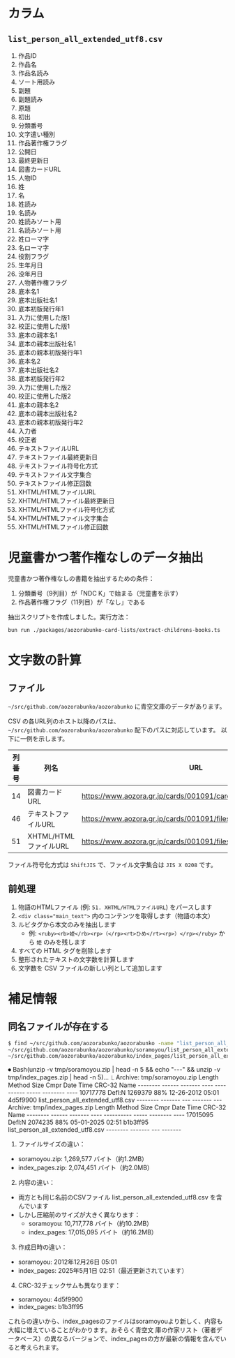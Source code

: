 # カラム

## `list_person_all_extended_utf8.csv`

1. 作品ID
2. 作品名
3. 作品名読み
4. ソート用読み
5. 副題
6. 副題読み
7. 原題
8. 初出
9. 分類番号
10. 文字遣い種別
11. 作品著作権フラグ
12. 公開日
13. 最終更新日
14. 図書カードURL
15. 人物ID
16. 姓
17. 名
18. 姓読み
19. 名読み
20. 姓読みソート用
21. 名読みソート用
22. 姓ローマ字
23. 名ローマ字
24. 役割フラグ
25. 生年月日
26. 没年月日
27. 人物著作権フラグ
28. 底本名1
29. 底本出版社名1
30. 底本初版発行年1
31. 入力に使用した版1
32. 校正に使用した版1
33. 底本の親本名1
34. 底本の親本出版社名1
35. 底本の親本初版発行年1
36. 底本名2
37. 底本出版社名2
38. 底本初版発行年2
39. 入力に使用した版2
40. 校正に使用した版2
41. 底本の親本名2
42. 底本の親本出版社名2
43. 底本の親本初版発行年2
44. 入力者
45. 校正者
46. テキストファイルURL
47. テキストファイル最終更新日
48. テキストファイル符号化方式
49. テキストファイル文字集合
50. テキストファイル修正回数
51. XHTML/HTMLファイルURL
52. XHTML/HTMLファイル最終更新日
53. XHTML/HTMLファイル符号化方式
54. XHTML/HTMLファイル文字集合
55. XHTML/HTMLファイル修正回数

# 児童書かつ著作権なしのデータ抽出

児童書かつ著作権なしの書籍を抽出するための条件：

1. 分類番号（9列目）が「NDC K」で始まる（児童書を示す）
2. 作品著作権フラグ（11列目）が「なし」である

抽出スクリプトを作成しました。実行方法：

```bash
bun run ./packages/aozorabunko-card-lists/extract-childrens-books.ts
```

# 文字数の計算

## ファイル

`~/src/github.com/aozorabunko/aozorabunko` に青空文庫のデータがあります。

CSV の各URL列のホスト以降のパスは、`~/src/github.com/aozorabunko/aozorabunko` 配下のパスに対応しています。
以下に一例を示します。

| 列番号 | 列名 | URL | 対応するパス |
| --- | --- | --- | --- |
| 14 | 図書カードURL | https://www.aozora.gr.jp/cards/001091/card59835.html | ~/src/github.com/aozorabunko/aozorabunko/cards/001091/card59835.html |
| 46 | テキストファイルURL | https://www.aozora.gr.jp/cards/001091/files/59835_ruby_72426.zip | ~/src/github.com/aozorabunko/aozorabunko/cards/001091/files/59835_ruby_72426.zip |
| 51 | XHTML/HTMLファイルURL | https://www.aozora.gr.jp/cards/001091/files/59835_72466.html | ~/src/github.com/aozorabunko/aozorabunko/cards/001091/files/59835_72466.html |

ファイル符号化方式は `ShiftJIS` で、ファイル文字集合は `JIS X 0208` です。

## 前処理

1. 物語のHTMLファイル (例: `51. XHTML/HTMLファイルURL`) をパースします
2. `<div class="main_text">` 内のコンテンツを取得します（物語の本文）
3. ルビタグから本文のみを抽出します
   - 例: `<ruby><rb>姫</rb><rp>（</rp><rt>ひめ</rt><rp>）</rp></ruby>` から `姫` のみを残します
4. すべての HTML タグを削除します
5. 整形されたテキストの文字数を計算します
6. 文字数を CSV ファイルの新しい列として追加します

# 補足情報

## 同名ファイルが存在する

```bash
$ find ~/src/github.com/aozorabunko/aozorabunko -name "list_person_all_extended_*"
~/src/github.com/aozorabunko/aozorabunko/soramoyou/list_person_all_extended_utf8.zip
~/src/github.com/aozorabunko/aozorabunko/index_pages/list_person_all_extended_utf8.zip
```

⏺ Bash(unzip -v tmp/soramoyou.zip | head -n 5 && echo "---" && unzip -v tmp/index_pages.zip | head -n 5)…
  ⎿  Archive:  tmp/soramoyou.zip
      Length   Method    Size  Cmpr    Date    Time   CRC-32   Name
     --------  ------  ------- ---- ---------- ----- --------  ----
     10717778  Defl:N  1269379  88% 12-26-2012 05:01 4d5f9900  list_person_all_extended_utf8.csv
     --------          -------  ---                            -------
     ---
     Archive:  tmp/index_pages.zip
      Length   Method    Size  Cmpr    Date    Time   CRC-32   Name
     --------  ------  ------- ---- ---------- ----- --------  ----
     17015095  Defl:N  2074235  88% 05-01-2025 02:51 b1b3ff95  list_person_all_extended_utf8.csv
     --------          -------  ---                            -------

1. ファイルサイズの違い：
  - soramoyou.zip: 1,269,577 バイト（約1.2MB）
  - index_pages.zip: 2,074,451 バイト（約2.0MB）
2. 内容の違い：
  - 両方とも同じ名前のCSVファイル list_person_all_extended_utf8.csv を含んでいます
  - しかし圧縮前のサイズが大きく異なります：
      - soramoyou: 10,717,778 バイト（約10.2MB）
    - index_pages: 17,015,095 バイト（約16.2MB）
3. 作成日時の違い：
  - soramoyou: 2012年12月26日 05:01
  - index_pages: 2025年5月1日 02:51（最近更新されています）
4. CRC-32チェックサムも異なります：
  - soramoyou: 4d5f9900
  - index_pages: b1b3ff95

これらの違いから、index_pagesのファイルはsoramoyouより新しく、内容も大幅に増えていることがわかります。おそらく青空文
庫の作家リスト（著者データベース）の異なるバージョンで、index_pagesの方が最新の情報を含んでいると考えられます。
